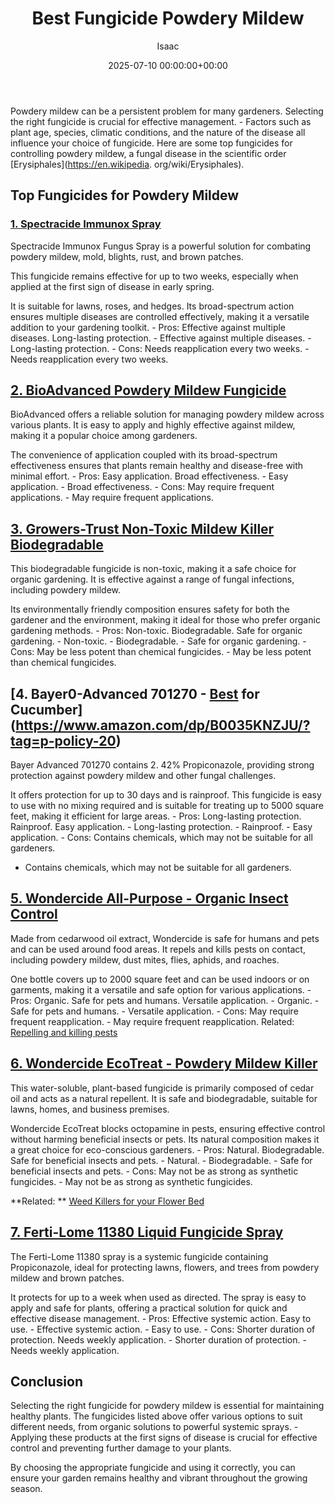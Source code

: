 ﻿---
title: Best Fungicide Powdery Mildew
description: Powdery mildew can be a persistent problem for many gardeners. Selecting the right fungicide is crucial for effective management. - Factors such as plant age,...
slug: /best-fungicide-powdery-mildew/
date: 2025-07-10 00:00:00+00:00
lastmod: 2025-07-10 00:00:00+03:00
author: Isaac
categories:
- Molds
- Product Reviews
tags:
- molds
- best
- fungicide
layout: post
---

Powdery mildew can be a persistent problem for many gardeners. Selecting the right fungicide is crucial for effective management. - Factors such as plant age, species, climatic conditions, and the nature of the disease all influence your choice of fungicide. Here are some top fungicides for controlling powdery mildew, a fungal disease in the scientific order [Erysiphales](https://en.wikipedia. org/wiki/Erysiphales).

##  Top Fungicides for Powdery Mildew

###  [**1. Spectracide Immunox Spray**](https://www.amazon.com/dp/B0035H0RA8/?tag=p-policy-20)

Spectracide Immunox Fungus Spray is a powerful solution for combating powdery mildew, mold, blights, rust, and brown patches.

This fungicide remains effective for up to two weeks, especially when applied at the first sign of disease in early spring.

It is suitable for lawns, roses, and hedges. Its broad-spectrum action ensures multiple diseases are controlled effectively, making it a versatile addition to your gardening toolkit. - Pros: Effective against multiple diseases. Long-lasting protection. - Effective against multiple diseases. - Long-lasting protection. - Cons: Needs reapplication every two weeks. - Needs reapplication every two weeks.

###

##  [2. BioAdvanced Powdery Mildew Fungicide](https://www.amazon.com/dp/B000NCUW6M/?tag=p-policy-20)

BioAdvanced offers a reliable solution for managing powdery mildew across various plants. It is easy to apply and highly effective against mildew, making it a popular choice among gardeners.

The convenience of application coupled with its broad-spectrum effectiveness ensures that plants remain healthy and disease-free with minimal effort. - Pros: Easy application. Broad effectiveness. - Easy application. - Broad effectiveness. - Cons: May require frequent applications. - May require frequent applications.

##  [3. Growers-Trust Non-Toxic Mildew Killer Biodegradable](https://www.amazon.com/dp/B01E9RQ27O/?tag=p-policy-20)

This biodegradable fungicide is non-toxic, making it a safe choice for organic gardening. It is effective against a range of fungal infections, including powdery mildew.

Its environmentally friendly composition ensures safety for both the gardener and the environment, making it ideal for those who prefer organic gardening methods. - Pros: Non-toxic. Biodegradable. Safe for organic gardening. - Non-toxic. - Biodegradable. - Safe for organic gardening. - Cons: May be less potent than chemical fungicides. - May be less potent than chemical fungicides.

##  [4. Bayer0-Advanced 701270 - [Best](https://pestpolicy.com/best-mold-remover/) for Cucumber](https://www.amazon.com/dp/B0035KNZJU/?tag=p-policy-20)

Bayer Advanced 701270 contains 2. 42% Propiconazole, providing strong protection against powdery mildew and other fungal challenges.

It offers protection for up to 30 days and is rainproof. This fungicide is easy to use with no mixing required and is suitable for treating up to 5000 square feet, making it efficient for large areas. - Pros: Long-lasting protection. Rainproof. Easy application. - Long-lasting protection. - Rainproof. - Easy application. - Cons: Contains chemicals, which may not be suitable for all gardeners.

- Contains chemicals, which may not be suitable for all gardeners.

##  [5. Wondercide All-Purpose - Organic Insect Control](https://www.amazon.com/dp/B00KPBWR2I/?tag=p-policy-20)

Made from cedarwood oil extract, Wondercide is safe for humans and pets and can be used around food areas. It repels and kills pests on contact, including powdery mildew, dust mites, flies, aphids, and roaches.

One bottle covers up to 2000 square feet and can be used indoors or on garments, making it a versatile and safe option for various applications. - Pros: Organic. Safe for pets and humans. Versatile application. - Organic. - Safe for pets and humans. - Versatile application. - Cons: May require frequent reapplication. - May require frequent reapplication. Related: [Repelling and killing pests](https://pestpolicy.com/best-ultrasonic-pest-repellers/)

##  [6. Wondercide EcoTreat - Powdery Mildew K**iller**](https://www.amazon.com/dp/B00A755PNU/?tag=p-policy-20)

This water-soluble, plant-based fungicide is primarily composed of cedar oil and acts as a natural repellent. It is safe and biodegradable, suitable for lawns, homes, and business premises.

Wondercide EcoTreat blocks octopamine in pests, ensuring effective control without harming beneficial insects or pets. Its natural composition makes it a great choice for eco-conscious gardeners. - Pros: Natural. Biodegradable. Safe for beneficial insects and pets. - Natural. - Biodegradable. - Safe for beneficial insects and pets. - Cons: May not be as strong as synthetic fungicides. - May not be as strong as synthetic fungicides.

**Related: ** [Weed Killers for your Flower Bed](https://pestpolicy.com/best-weed-killers-for-flower-beds/)

##  [7. Ferti-Lome 11380 Liquid Fungicide Spray](https://www.amazon.com/gp/product/B07329D8WS/?tag=p-policy-20)

The Ferti-Lome 11380 spray is a systemic fungicide containing Propiconazole, ideal for protecting lawns, flowers, and trees from powdery mildew and brown patches.

It protects for up to a week when used as directed. The spray is easy to apply and safe for plants, offering a practical solution for quick and effective disease management. - Pros: Effective systemic action. Easy to use. - Effective systemic action. - Easy to use. - Cons: Shorter duration of protection. Needs weekly application. - Shorter duration of protection. - Needs weekly application.

##  Conclusion

Selecting the right fungicide for powdery mildew is essential for maintaining healthy plants. The fungicides listed above offer various options to suit different needs, from organic solutions to powerful systemic sprays. - Applying these products at the first signs of disease is crucial for effective control and preventing further damage to your plants.

By choosing the appropriate fungicide and using it correctly, you can ensure your garden remains healthy and vibrant throughout the growing season.


